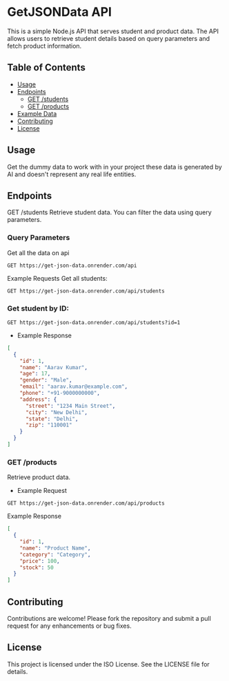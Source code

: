 # GetJSONData API

This is a simple Node.js API that serves student and product data. The API allows users to retrieve student details based on query parameters and fetch product information.

## Table of Contents

- [Usage](#usage)
- [Endpoints](#endpoints)
  - [GET /students](#get-students)
  - [GET /products](#get-products)
- [Example Data](#example-data)
- [Contributing](#contributing)
- [License](#license)

## Usage

Get the dummy data to work with in your project these data is generated by AI and doesn't represent any real life entities.

## Endpoints

GET /students
Retrieve student data. You can filter the data using query parameters.

### Query Parameters

Get all the data on api

```http
GET https://get-json-data.onrender.com/api
```

Example Requests
Get all students:

```http
GET https://get-json-data.onrender.com/api/students
```

### Get student by ID:

```http
GET https://get-json-data.onrender.com/api/students?id=1
```

- Example Response

```json
[
  {
    "id": 1,
    "name": "Aarav Kumar",
    "age": 17,
    "gender": "Male",
    "email": "aarav.kumar@example.com",
    "phone": "+91-9000000000",
    "address": {
      "street": "1234 Main Street",
      "city": "New Delhi",
      "state": "Delhi",
      "zip": "110001"
    }
  }
]
```

### GET /products

Retrieve product data.

- Example Request

```http
GET https://get-json-data.onrender.com/api/products
```

Example Response

```json
[
  {
    "id": 1,
    "name": "Product Name",
    "category": "Category",
    "price": 100,
    "stock": 50
  }
]
```

## Contributing

Contributions are welcome! Please fork the repository and submit a pull request for any enhancements or bug fixes.

## License

This project is licensed under the ISO License. See the LICENSE file for details.
